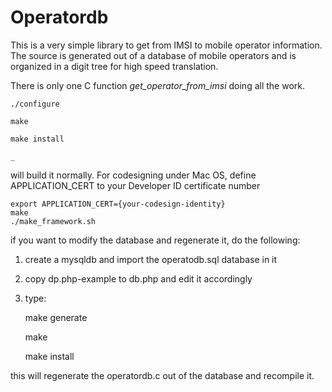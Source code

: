 # Operatordb #

This is a very simple library to get from IMSI to mobile operator information. The 
source is generated out of a database of mobile operators and is organized in a digit
tree for high speed translation.

There is only one C function *get_operator_from_imsi* doing all the work.


	./configure

	make

	make install

	_
will build it normally.
For codesigning under Mac OS, define APPLICATION_CERT to your Developer ID certificate number
	
	export APPLICATION_CERT={your-codesign-identity}
	make
	./make_framework.sh


if you want to modify the database and regenerate it, do the following:

1. create a mysqldb and import the operatodb.sql database in it
2. copy dp.php-example to db.php and edit it accordingly
3. type:
    
	make generate

	make
    
	make install

this will regenerate the operatordb.c out of the database and recompile it.
